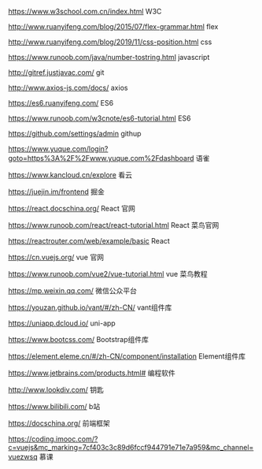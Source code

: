 https://www.w3school.com.cn/index.html											W3C

http://www.ruanyifeng.com/blog/2015/07/flex-grammar.html             flex

http://www.ruanyifeng.com/blog/2019/11/css-position.html           css

https://www.runoob.com/java/number-tostring.html 						javascript





http://gitref.justjavac.com/                          git

http://www.axios-js.com/docs/									axios

https://es6.ruanyifeng.com/										ES6

https://www.runoob.com/w3cnote/es6-tutorial.html       ES6

https://github.com/settings/admin                                    githup

https://www.yuque.com/login?goto=https%3A%2F%2Fwww.yuque.com%2Fdashboard      语雀

https://www.kancloud.cn/explore								看云			

https://juejin.im/frontend											掘金



https://react.docschina.org/   										React  官网

https://www.runoob.com/react/react-tutorial.html     React  菜鸟官网

https://reactrouter.com/web/example/basic             React  

https://cn.vuejs.org/														vue    官网

https://www.runoob.com/vue2/vue-tutorial.html			vue  菜鸟教程

https://mp.weixin.qq.com/													微信公众平台

https://youzan.github.io/vant/#/zh-CN/							vant组件库

https://uniapp.dcloud.io/													uni-app

https://www.bootcss.com/  												Bootstrap组件库

https://element.eleme.cn/#/zh-CN/component/installation			Element组件库



https://www.jetbrains.com/products.html#					编程软件	

http://www.lookdiv.com/      钥匙

https://www.bilibili.com/							b站

https://docschina.org/						     前端框架

https://coding.imooc.com/?c=vuejs&mc_marking=7cf403c3c89d6fccf944791e71e7a959&mc_channel=vuezwsq				慕课